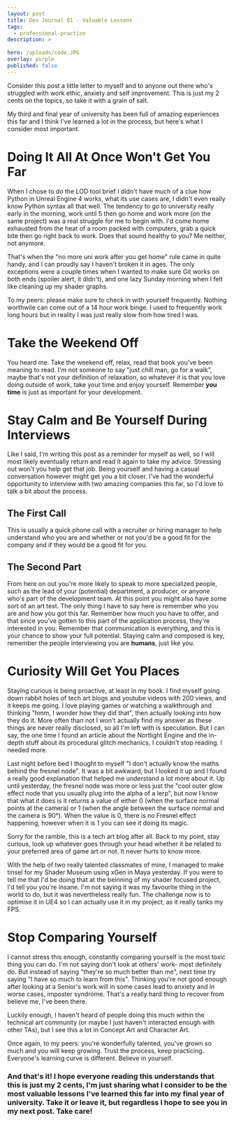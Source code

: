 ```yaml
---
layout: post
title: Dev Journal 01 - Valuable Lessons
tags:
  - professional-practice
description: >
  
hero: /uploads/code.JPG
overlay: purple
published: false
---
```


Consider this post a little letter to myself and to anyone out there who's struggled with work ethic, anxiety and self improvement. This is just my 2 cents on the topics, so take it with a grain of salt. 


My third and final year of university has been full of amazing experiences this far and I think I've learned a lot in the process, but here's what I consider most important.

# Doing It All At Once Won't Get You Far
When I chose to do the LOD tool brief I didn't have much of a clue how Python in Unreal Engine 4 works, what its use cases are, I didn't even really know Python syntax all that well. The tendency to go to university really early in the morning, work until 5 then go home and work more (on the same project) was a real struggle for me to begin with. I'd come home exhausted from the heat of a room packed with computers, grab a quick bite then go right back to work. Does that sound healthy to you? Me neither, not anymore.


That's when the "no more uni work after you get home" rule came in quite handy, and I can proudly say I haven't broken it in ages. The only exceptions were a couple times when I wanted to make sure Git works on both ends (spoiler alert, it didn't), and one lazy Sunday morning when I felt like cleaning up my shader graphs. 


To my peers: please make sure to check in with yourself frequently. Nothing worthwile can come out of a 14 hour work binge. I used to frequently work long hours but in reality I was just really slow from how tired I was.

# Take the Weekend Off
You heard me. Take the weekend off, relax, read that book you've been meaning to read. I'm not someone to say "just chill man, go for a walk", maybe that's not your definition of relaxation, so whatever it is that you love doing outside of work, take your time and enjoy yourself. Remember **you time** is just as important for your development.

# Stay Calm and Be Yourself During Interviews
Like I said, I'm writing this post as a reminder for myself as well, so I will most likely eventually return and read it again to take my advice. Stressing out won't you help get that job. Being yourself and having a casual conversation however might get you a bit closer. I've had the wonderful opportunity to interview with two amazing companies this far, so I'd love to talk a bit about the process.

## The First Call
This is usually a quick phone call with a recruiter or hiring manager to help understand who you are and whether or not you'd be a good fit for the company and if they would be a good fit for you.

## The Second Part
From here on out you're more likely to speak to more specialized people, such as the lead of your (potential) department, a producer, or anyone who's part of the development team. At this point you might also have some sort of an art test. The only thing I have to say here is remember who you are and how you got this far. Remember how much you have to offer, and that since you've gotten to this part of the application process, they're interested in you. Remember that communication is everything, and this is your chance to show your full potential. Staying calm and composed is key, remember the people interviewing you are **humans**, just like you.

# Curiosity Will Get You Places
Staying curious is being proactive, at least in my book. I find myself going down rabbit holes of tech art blogs and youtube videos with 200 views, and it keeps me going. I love playing games or watching a walkthrough and thinking "hmm, I wonder how they did that", then actually looking into how they do it. More often than not I won't actually find my answer as these things are never really disclosed, so all I'm left with is speculation. But I can say, the one time I found an article about the Nortlight Engine and the in-depth stuff about its procedural glitch mechanics, I couldn't stop reading. I needed more.


Last night before bed I thought to myself "I don't actually know the maths behind the fresnel node". It was a bit awkward, but I looked it up and I found a really good explanation that helped me understand a lot more about it. Up until yesterday, the fresnel node was more or less just the "cool outer glow effect node that you usually plug into the alpha of a lerp", but now I know that what it does is it returns a value of either 0 (when the surface normal points at the camera) or 1 (when the angle between the surface normal and the camera is 90°). When the value is 0, there is no Fresnel effect happening, however when it is 1 you can see it doing its magic. 


Sorry for the ramble, this is a tech art blog after all. Back to my point, stay curious, look up whatever goes through your head whether it be related to your preferred area of game art or not. It never hurts to know more.


With the help of two really talented classmates of mine, I managed to make tinsel for my Shader Museum using xGen in Maya yesterday. If you were to tell me that I'd be doing that at the beinning of my shader focused project, I'd tell you you're insane. I'm not saying it was my favourite thing in the world to do, but it was nevertheless really fun. The challenge now is to optimise it in UE4 so I can actually use it in my project, as it really tanks my FPS.

# Stop Comparing Yourself
I cannot stress this enough, constantly comparing yourself is the most toxic thing you can do. I'm not saying don't look at others' work- most definitely do. But instead of saying "they're so much better than me", next time try saying "I have so much to learn from this". Thinking you're not good enough after looking at a Senior's work will in some cases lead to anxiety and in worse cases, imposter syndrome. That's a really hard thing to recover from believe me, I've been there. 


Luckily enough, I haven't heard of people doing this much within the technical art community (or maybe I just haven't interacted enough with other TAs), but I see this a lot in Concept Art and Character Art.


Once again, to my peers: you're wonderfully talented, you've grown so much and you will keep growing. Trust the process, keep practicing. Everyone's learning curve is different. Believe in yourself. 


### And that's it! I hope everyone reading this understands that this is just my 2 cents, I'm just sharing what I consider to be the most valuable lessons I've learned this far into my final year of university. Take it or leave it, but regardless I hope to see you in my next post. Take care!